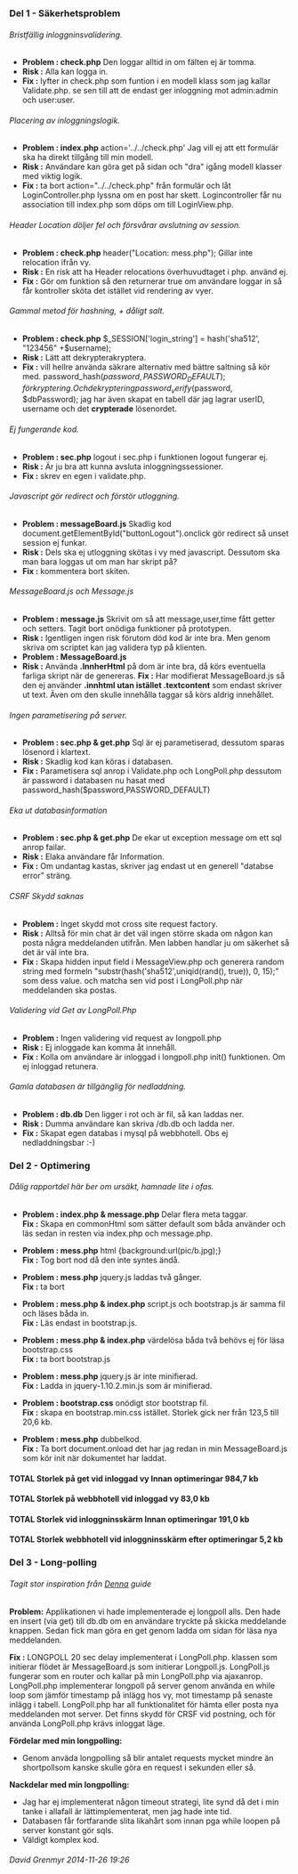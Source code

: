 ### Del 1 - Säkerhetsproblem

###### Bristfällig inloggninsvalidering.
*  **Problem : check.php** Den loggar alltid in om fälten ej är tomma.
*  **Risk :**  Alla kan logga in.
*  **Fix :** lyfter in check.php som funtion i en modell klass som jag kallar Validate.php.
   se sen till att de endast ger inloggning mot admin:admin och user:user.

###### Placering av inloggningslogik.
*  **Problem : index.php** action='../../check.php' Jag vill ej att ett formulär ska ha direkt tillgång till min modell.
* **Risk :** Användare kan göra get på sidan och "dra" igång modell klasser med viktig logik.
* **Fix :** ta bort action="../../check.php" från formulär och låt LoginController.php lyssna om en post har skett.
 Logincontroller får nu association till index.php som döps om till LoginView.php.

###### Header Location döljer fel och försvårar avslutning av session.
* **Problem : check.php** header("Location: mess.php"); Gillar inte relocation ifrån vy. 
*  **Risk :** En risk att ha Header relocations överhuvudtaget i php. använd ej.
* **Fix :**  Gör om funktion så den returnerar true om användare loggar in så får kontroller sköta det istället vid rendering av vyer.

###### Gammal metod för hashning, + dåligt salt.
*  **Problem : check.php**   $_SESSION['login_string'] = hash('sha512', "123456" +$username);
* **Risk :** Lätt att dekrypterakryptera.
* **Fix :** vill hellre använda säkrare alternativ med bättre saltning så kör med.
 password_hash($password,PASSWORD_DEFAULT); för kryptering.
 Och dekryptering password_verify($password, $dbPassword);
 jag har även skapat en tabell där jag lagrar userID, username och det **crypterade** lösenordet.

###### Ej fungerande kod.
* **Problem : sec.php** logout i sec.php i funktionen logout fungerar ej.  
* **Risk :** Är ju bra att kunna avsluta inloggningssessioner.
* **Fix :** skrev en egen i validate.php.

###### Javascript gör redirect och förstör utloggning.
* **Problem : messageBoard.js** Skadlig kod document.getElementById("buttonLogout").onclick gör redirect så unset session ej funkar.
*  **Risk :** Dels ska ej utloggning skötas i vy med javascript. Dessutom ska man bara loggas ut om man har skript på?
*  **Fix :** kommentera bort skiten.

###### MessageBoard.js och Message.js
 * **Problem : message.js** Skrivit om så att message,user,time fått getter och setters. Tagit bort onödiga funktioner på prototypen.
 * **Risk :** Igentligen ingen risk förutom död kod är inte bra. Men genom skriva om scriptet kan jag validera typ på klienten. 
 * **Problem : MessageBoard.js**
 *  **Risk :** Använda **.InnherHtml** på dom är inte bra, då körs eventuella farliga skript när de genereras.
 **Fix :** Har modifierat MessageBoard.js så den ej använder **.innhtml utan istället .textcontent** som endast skriver ut text. Även om den skulle innehålla taggar så körs aldrig innehållet.

###### Ingen parametisering på server.
 *  **Problem : sec.php & get.php** Sql är ej parametiserad, dessutom sparas lösenord i klartext. 
 *  **Risk :** Skadlig kod kan köras i databasen.
 *  **Fix :** Parametisera sql anrop i Validate.php och LongPoll.php dessutom är password i databasen nu hasat med password_hash($password,PASSWORD_DEFAULT)

###### Eka ut databasinformation
  * **Problem : sec.php & get.php** De ekar ut exception message om ett sql anrop failar. 
  * **Risk :** Elaka användare får Information.
  * **Fix :** Om undantag kastas, skriver jag endast ut en generell "databse error" sträng.

###### CSRF Skydd saknas
 *  **Problem :** Inget skydd mot cross site request factory.  
 *  **Risk :** Alltså för min chat är det väl ingen större skada om någon kan posta några meddelanden utifrån. Men labben handlar ju om säkerhet så det är väl inte bra.
 *  **Fix :** Skapa hidden input field i
    MessageView.php och generera random string med formeln "substr(hash('sha512',uniqid(rand(), true)), 0, 15);" som dess value. och matcha sen vid post i LongPoll.php när meddelanden ska postas.

###### Validering vid Get av LongPoll.Php
 * **Problem :** Ingen validering vid request av longpoll.php 
 * **Risk :** Ej inloggade kan komma åt innehåll.
 * **Fix :** Kolla om användare är
    inloggad i longpoll.php init() funktionen. Om ej inloggad retunera.

###### Gamla databasen är tillgänglig för nedladdning.
  * **Problem : db.db** Den ligger i rot och är fil, så kan laddas ner.
  *  **Risk :** Dumma användare kan skriva /db.db och ladda ner.
  *  **Fix :** Skapat egen databas i mysql på webbhotell. Obs ej nedladdningsbar :-)


### Del 2 - Optimering

###### Dålig rapportdel här ber om ursäkt, hamnade lite i ofas.

*  **Problem : index.php & message.php** Delar flera meta taggar.      
    **Fix :** Skapa en commonHtml som sätter default som båda använder och läs sedan in resten via index.php och message.php.

 *  **Problem : mess.php**  html {background:url(pic/b.jpg);}     
   **Fix :** Tog bort nod då den inte syntes ändå.

 *  **Problem : mess.php** jquery.js laddas två gånger.   
   **Fix :** ta bort <script type='text/javascript' src='js/jquery.js'></script>

 *  **Problem : mess.php & index.php** script.js och bootstrap.js är samma fil och läses båda in.    
   **Fix :** Läs endast in bootstrap.js.

 *  **Problem : mess.php & index.php** värdelösa båda två behövs ej för läsa bootstrap.css   
   **Fix :** ta bort bootstrap.js

 *  **Problem : mess.php** jquery.js är inte minifierad.    
   **Fix :** Ladda in jquery-1.10.2.min.js som är minifierad.

 *  **Problem : bootstrap.css** onödigt stor bootstrap fil.   
   **Fix :** skapa en bootstrap.min.css istället. Storlek gick ner från 123,5 till 20,6 kb.

 * **Problem : mess.php** dubbelkod.  
  **Fix :** Ta bort document.onload det har jag redan in min MessageBoard.js som kör init när dokumentet har laddat.


#### TOTAL Storlek på get vid inloggad vy Innan optimeringar 984,7 kb
#### TOTAL Storlek på webbhotell vid inloggad vy 83,0 kb

#### TOTAL Storlek vid inloggninsskärm Innan optimeringar 191,0 kb
#### TOTAL Storlek webbhotell vid inloggninsskärm efter optimeringar 5,2 kb


### Del 3 - Long-polling

###### Tagit stor inspiration från [Denna](http://portal.bluejack.binus.ac.id/tutorials/webchatapplicationusinglong-pollingtechnologywithphpandajax) guide

 **Problem:**  Applikationen vi hade implementerade ej longpoll alls. Den hade en insert (via get) till db.db om en användare tryckte på skicka
meddelande knappen. Sedan fick man göra en get genom ladda om sidan för läsa nya meddelanden.

 **Fix :** LONGPOLL 20 sec delay implementerat i LongPoll.php. klassen som initierar flödet är MessageBoard.js som initierar Longpoll.js. LongPoll.js fungerar som en router och kallar på min LongPoll.php via ajaxanrop. LongPoll.php implementerar longpoll på server genom använda en while loop som jämför timestamp på inlägg hos vy, mot timestamp på senaste inlägg i tabell. LongPoll.php har all funktionalitet för hämta eller posta nya meddelanden mot server.
Det finns skydd för CRSF vid postning, och för använda LongPoll.php krävs inloggat läge.

**Fördelar med min longpolling:** 
* Genom anväda longpolling så blir antalet requests mycket mindre än shortpollsom kanske
skulle göra en request i sekunden eller så.

**Nackdelar med min longpolling:** 
* Jag har ej implementerat någon timeout strategi, lite synd då det i min tanke i allafall är lättimplementerat, men jag hade inte tid.
* Databasen får fortfarande slita likahårt som innan pga while loopen på server konstant gör sqls.
* Väldigt komplex kod.

###### David Grenmyr 2014-11-26 19:26

